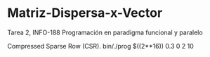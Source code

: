 # Matriz-Dispersa-x-Vector
Tarea 2, INFO-188 Programación en paradigma funcional y paralelo

Compressed Sparse Row (CSR).
bin/./prog $((2**16)) 0.3 0 2 10